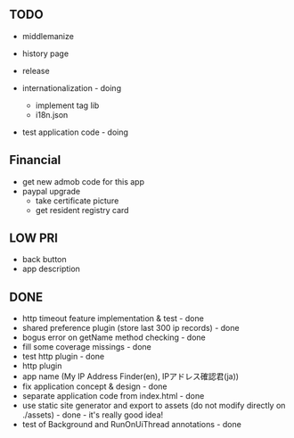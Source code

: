 TODO
----

- middlemanize
- history page
- release

- internationalization - doing
  - implement <t> tag lib
  - i18n.json

- test application code - doing



Financial
---------
- get new admob code for this app
- paypal upgrade
  - take certificate picture
  - get resident registry card


LOW PRI
-------
- back button
- app description


DONE
----
- http timeout feature implementation & test - done
- shared preference plugin (store last 300 ip records) - done
- bogus error on getName method checking - done
- fill some coverage missings - done
- test http plugin - done
- http plugin
- app name (My IP Address Finder(en), IPアドレス確認君(ja))
- fix application concept & design - done
- separate application code from index.html - done
- use static site generator and export to assets (do not modify directly on ./assets) - done - it's really good idea!
- test of Background and RunOnUiThread annotations - done
